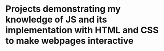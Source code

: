# Projects demonstrating my knowledge of JS and its implementation with HTML and CSS to make webpages interactive
